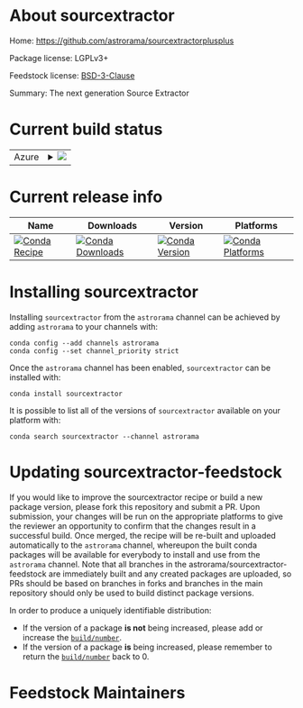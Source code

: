 About sourcextractor
====================

Home: https://github.com/astrorama/sourcextractorplusplus

Package license: LGPLv3+

Feedstock license: [BSD-3-Clause](https://github.com/astrorama/sourcextractor-feedstock/blob/master/LICENSE.txt)

Summary: The next generation Source Extractor

Current build status
====================


<table>
    
  <tr>
    <td>Azure</td>
    <td>
      <details>
        <summary>
          <a href="https://dev.azure.com/astrorama/feedstock-builds/_build/latest?definitionId=3&branchName=master">
            <img src="https://dev.azure.com/astrorama/feedstock-builds/_apis/build/status/sourcextractor-feedstock?branchName=master">
          </a>
        </summary>
        <table>
          <thead><tr><th>Variant</th><th>Status</th></tr></thead>
          <tbody><tr>
              <td>linux_64_python3.7.____cpython</td>
              <td>
                <a href="https://dev.azure.com/astrorama/feedstock-builds/_build/latest?definitionId=3&branchName=master">
                  <img src="https://dev.azure.com/astrorama/feedstock-builds/_apis/build/status/sourcextractor-feedstock?branchName=master&jobName=linux&configuration=linux_64_python3.7.____cpython" alt="variant">
                </a>
              </td>
            </tr><tr>
              <td>linux_64_python3.8.____cpython</td>
              <td>
                <a href="https://dev.azure.com/astrorama/feedstock-builds/_build/latest?definitionId=3&branchName=master">
                  <img src="https://dev.azure.com/astrorama/feedstock-builds/_apis/build/status/sourcextractor-feedstock?branchName=master&jobName=linux&configuration=linux_64_python3.8.____cpython" alt="variant">
                </a>
              </td>
            </tr><tr>
              <td>linux_64_python3.9.____cpython</td>
              <td>
                <a href="https://dev.azure.com/astrorama/feedstock-builds/_build/latest?definitionId=3&branchName=master">
                  <img src="https://dev.azure.com/astrorama/feedstock-builds/_apis/build/status/sourcextractor-feedstock?branchName=master&jobName=linux&configuration=linux_64_python3.9.____cpython" alt="variant">
                </a>
              </td>
            </tr><tr>
              <td>osx_64_python3.7.____cpython</td>
              <td>
                <a href="https://dev.azure.com/astrorama/feedstock-builds/_build/latest?definitionId=3&branchName=master">
                  <img src="https://dev.azure.com/astrorama/feedstock-builds/_apis/build/status/sourcextractor-feedstock?branchName=master&jobName=osx&configuration=osx_64_python3.7.____cpython" alt="variant">
                </a>
              </td>
            </tr><tr>
              <td>osx_64_python3.8.____cpython</td>
              <td>
                <a href="https://dev.azure.com/astrorama/feedstock-builds/_build/latest?definitionId=3&branchName=master">
                  <img src="https://dev.azure.com/astrorama/feedstock-builds/_apis/build/status/sourcextractor-feedstock?branchName=master&jobName=osx&configuration=osx_64_python3.8.____cpython" alt="variant">
                </a>
              </td>
            </tr><tr>
              <td>osx_64_python3.9.____cpython</td>
              <td>
                <a href="https://dev.azure.com/astrorama/feedstock-builds/_build/latest?definitionId=3&branchName=master">
                  <img src="https://dev.azure.com/astrorama/feedstock-builds/_apis/build/status/sourcextractor-feedstock?branchName=master&jobName=osx&configuration=osx_64_python3.9.____cpython" alt="variant">
                </a>
              </td>
            </tr><tr>
              <td>osx_arm64_python3.8.____cpython</td>
              <td>
                <a href="https://dev.azure.com/astrorama/feedstock-builds/_build/latest?definitionId=3&branchName=master">
                  <img src="https://dev.azure.com/astrorama/feedstock-builds/_apis/build/status/sourcextractor-feedstock?branchName=master&jobName=osx&configuration=osx_arm64_python3.8.____cpython" alt="variant">
                </a>
              </td>
            </tr><tr>
              <td>osx_arm64_python3.9.____cpython</td>
              <td>
                <a href="https://dev.azure.com/astrorama/feedstock-builds/_build/latest?definitionId=3&branchName=master">
                  <img src="https://dev.azure.com/astrorama/feedstock-builds/_apis/build/status/sourcextractor-feedstock?branchName=master&jobName=osx&configuration=osx_arm64_python3.9.____cpython" alt="variant">
                </a>
              </td>
            </tr>
          </tbody>
        </table>
      </details>
    </td>
  </tr>
</table>

Current release info
====================

| Name | Downloads | Version | Platforms |
| --- | --- | --- | --- |
| [![Conda Recipe](https://img.shields.io/badge/recipe-sourcextractor-green.svg)](https://anaconda.org/astrorama/sourcextractor) | [![Conda Downloads](https://img.shields.io/conda/dn/astrorama/sourcextractor.svg)](https://anaconda.org/astrorama/sourcextractor) | [![Conda Version](https://img.shields.io/conda/vn/astrorama/sourcextractor.svg)](https://anaconda.org/astrorama/sourcextractor) | [![Conda Platforms](https://img.shields.io/conda/pn/astrorama/sourcextractor.svg)](https://anaconda.org/astrorama/sourcextractor) |

Installing sourcextractor
=========================

Installing `sourcextractor` from the `astrorama` channel can be achieved by adding `astrorama` to your channels with:

```
conda config --add channels astrorama
conda config --set channel_priority strict
```

Once the `astrorama` channel has been enabled, `sourcextractor` can be installed with:

```
conda install sourcextractor
```

It is possible to list all of the versions of `sourcextractor` available on your platform with:

```
conda search sourcextractor --channel astrorama
```




Updating sourcextractor-feedstock
=================================

If you would like to improve the sourcextractor recipe or build a new
package version, please fork this repository and submit a PR. Upon submission,
your changes will be run on the appropriate platforms to give the reviewer an
opportunity to confirm that the changes result in a successful build. Once
merged, the recipe will be re-built and uploaded automatically to the
`astrorama` channel, whereupon the built conda packages will be available for
everybody to install and use from the `astrorama` channel.
Note that all branches in the astrorama/sourcextractor-feedstock are
immediately built and any created packages are uploaded, so PRs should be based
on branches in forks and branches in the main repository should only be used to
build distinct package versions.

In order to produce a uniquely identifiable distribution:
 * If the version of a package **is not** being increased, please add or increase
   the [``build/number``](https://docs.conda.io/projects/conda-build/en/latest/resources/define-metadata.html#build-number-and-string).
 * If the version of a package **is** being increased, please remember to return
   the [``build/number``](https://docs.conda.io/projects/conda-build/en/latest/resources/define-metadata.html#build-number-and-string)
   back to 0.

Feedstock Maintainers
=====================


